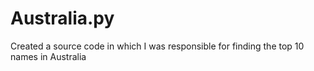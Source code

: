 # Australia.py

Created a source code in which I was responsible for finding the top 10 names in Australia
